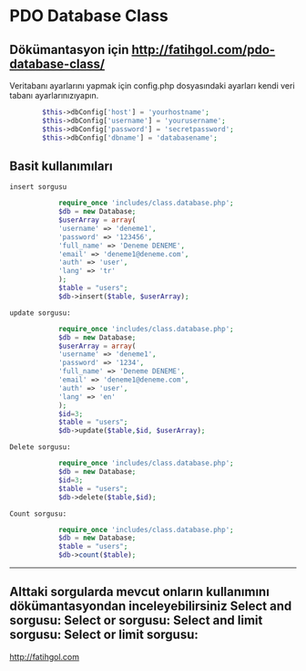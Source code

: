 PDO Database Class
=================
Dökümantasyon için
http://fatihgol.com/pdo-database-class/
-----------------
Veritabanı ayarlarını yapmak için config.php dosyasındaki ayarları kendi veri tabanı ayarlarınızıyapın.
```php
		$this->dbConfig['host'] = 'yourhostname';
        $this->dbConfig['username'] = 'yourusername';
        $this->dbConfig['password'] = 'secretpassword';
        $this->dbConfig['dbname'] = 'databasename';
```
Basit kullanımıları
-------------------
	insert sorgusu
```php
			require_once 'includes/class.database.php';
			$db = new Database;
			$userArray = array(
			'username' => 'deneme1',
			'password' => '123456',
			'full_name' => 'Deneme DENEME',
			'email' => 'deneme1@deneme.com',
			'auth' => 'user',
			'lang' => 'tr'
			);
			$table = "users";
			$db->insert($table, $userArray);
```
	update sorgusu:
```php
			require_once 'includes/class.database.php';
			$db = new Database;
			$userArray = array(
			'username' => 'deneme1',
			'password' => '1234',
			'full_name' => 'Deneme DENEME',
			'email' => 'deneme1@deneme.com',
			'auth' => 'user',
			'lang' => 'en'
			);
			$id=3;
			$table = "users";
			$db->update($table,$id, $userArray);
```
	Delete sorgusu:
```php
			require_once 'includes/class.database.php';
			$db = new Database;
			$id=3;
			$table = "users";
			$db->delete($table,$id);
```
	Count sorgusu:
```php
			require_once 'includes/class.database.php';
			$db = new Database;
			$table = "users";
			$db->count($table);
```
---------------
Alttaki sorgularda mevcut onların kullanımını dökümantasyondan inceleyebilirsiniz
	Select and sorgusu:
	Select or sorgusu:
	Select and limit sorgusu:
	Select or limit sorgusu:
---------------
http://fatihgol.com
